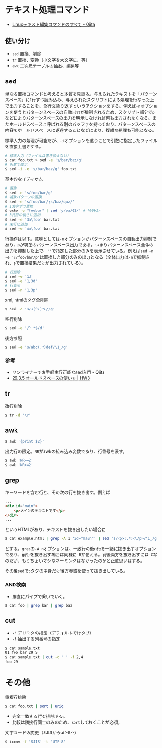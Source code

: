 テキスト処理コマンド
========

* [Linuxテキスト編集コマンドのすべて - Qiita](http://qiita.com/KENJU/items/5777322e485a30aa6269)

使い分け
----

* `sed` 置換、削除
* `tr` 置換、変換（小文字を大文字に、等）
* `awk` 二次元テーブルの抽出、編集等

sed
----

単なる置換コマンドと考えると本質を見誤る。与えられたテキストを「パターンスペース」に1行ずつ読み込み、与えられたスクリプトによる処理を行なった上で出力することを、全行文繰り返すというアクションをする。例えば`-n`オプションを使うとパターンスペースの自動出力が抑制されるため、スクリプト部分で`p`などによりパターンスペースの出力を明示しなければ何も出力されなくなる。またホールドスペースと呼ばれる別のバッファを持っており、パターンスペースの内容をホールドスペースに退避することなどにより、複雑な処理も可能となる。

標準入力の処理が可能だが、`-i`オプションを遣うことで引数に指定したファイルを直接上書きする。

```bash
# 標準入力（ファイルは書き換えない）
$ cat foo.txt > sed -e 's/bar/baz/g'
# 引数で提示
$ sed -i -e 's/bar/baz/g' foo.txt
```

基本的なイディオム
```bash
# 置換
$ sed -e 's/foo/bar/g'
# 複数パターンの置換
$ sed -e 's/foo/bar/;s/baz/quz/'
# 1文字ずつ置換
$ echo -e "foobar" | sed 'y/oa/01/' # f00b1r
# 3行目の後ろに追加
$ sed -e '3a\foo' bar.txt
# 末行に追加
$ sed -e '$a\foo' bar.txt
```

行操作は以下。意味としては`-n`オプションがパターンスペースの自動出力抑制であり、`p`が現在のパターンスペース出力である。つまりパターンスペース全体の出力を抑制した上で、`''`で指定した部分のみを表示させている。例えば`sed -n -e 's/foo/bar/p'`は置換した部分のみの出力となる（全体出力は`-n`で抑制され、`p`で置換結果だけが出力されている）。

```bash
# 行削除
$ sed -e '1d'
$ sed -e '1,3d'
# 行表示
$ sed -n '1,3p'
```

xml, htmlのタグ全削除
```bash
$ sed -e 's/<[^>]*>//g'
```
空行削除
```bash
$ sed -e '/^ *$/d'
```
後方参照
```bash
$ sed -e 's/abc(.*)def/\1_/g'
```

### 参考

* [ワンライナーでお手軽実行可能なsed入門 - Qiita](http://qiita.com/muran001/items/472abcfc353d5df7b77a)
* [26.3.5 ホールドスペースの使い方 | HWB](http://hwb.ecc.u-tokyo.ac.jp/current/applications/textprocessing/sed/holdspace/)

tr
----

改行削除
```bash
$ tr -d '\r'
```

awk
----

```bash
$ awk '{print $2}'
```

出力行の限定。`NR`がawkの組み込み変数であり、行番号を表す。

```bash
$ awk 'NR==2'
$ awk 'NR>=2'
```

grep
----

キーワードを含む行と、その次の行を抜き出す。例えば
```html
...
<div id="main">
    <p>メインのテキストです</p>
</div>
...
```
というHTMLがあり、テキストを抜き出したい場合に
```bash
$ cat example.html | grep -A 1 'id="main"' | sed 's/<p>(.*)<\/p>/\1_/g'
```
とする。`grep`の`-A n`オプションは、一致行の後n行を一緒に抜き出すオプションであり、前行を抜き出す場合は同様に`-B`が使える。前後両方を抜き出すには`-C`なのだが、もうちょいマシなネーミングはなかったのかと正直思いはする。

その後`sed`で`p`タグの中身だけ後方参照を使って抜き出している。

### AND検索

* 愚直にパイプで繋いでいく。

```bash
$ cat foo | grep bar | grep baz
```

cut
----

* `-d` デリミタの指定（デフォルトではタブ）
* `-f` 抽出する列番号の指定

```bash
$ cat sample.txt
01 foo bar 29 S
$ cat sample.txt | cut -d ' ' -f 2,4
foo 29
```

# その他
重複行排除
```bash
$ cat foo.txt | sort | uniq
```
* 完全一致する行を排除する。
* 比較は隣接行同士のみのため、`sort`しておくことが必須。

文字コードの変更（SJISからutf-8へ）
```bash
$ iconv -f 'SJIS' -t 'UTF-8'
```
